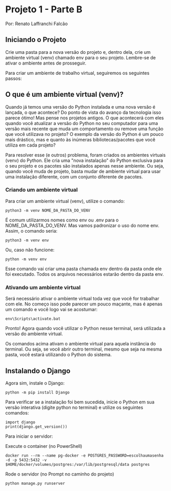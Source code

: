 # Projeto 1 - Parte B
Por: Renato Laffranchi Falcão

## Iniciando o Projeto

Crie uma pasta para a nova versão do projeto e, dentro dela, crie um ambiente virtual (venv) chamado env para o seu projeto. Lembre-se de ativar o ambiente antes de prosseguir.

Para criar um ambiente de trabalho virtual, seguiremos os seguintes passos:

## O que é um ambiente virtual (venv)?

Quando já temos uma versão do Python instalada e uma nova versão é lançada, o que acontece? Do ponto de vista do avanço da tecnologia isso parece ótimo! Mas pense nos projetos antigos. O que acontecerá com eles quando você atualizar a versão do Python no seu computador para uma versão mais recente que muda um comportamento ou remove uma função que você utilizava no projeto? O exemplo da versão do Python é um pouco mais drástico, mas e quanto às inúmeras bibliotecas/pacotes que você utiliza em cada projeto?

Para resolver esse (e outros) problema, foram criados os ambientes virtuais (venv) do Python. Ele cria uma "nova instalação" do Python exclusiva para o seu projeto e os pacotes são instalados apenas nesse ambiente. Ou seja, quando você muda de projeto, basta mudar de ambiente virtual para usar uma instalação diferente, com um conjunto diferente de pacotes.

### Criando um ambiente virtual

Para criar um ambiente virtual (venv), utilize o comando:

    python3 -m venv NOME_DA_PASTA_DO_VENV

É comum utilizarmos nomes como env ou .env para o NOME_DA_PASTA_DO_VENV. Mas vamos padronizar o uso do nome env. Assim, o comando seria:

    python3 -m venv env

Ou, caso não funcione:

    python -m venv env

Esse comando vai criar uma pasta chamada env dentro da pasta onde ele foi executado. Todos os arquivos necessários estarão dentro da pasta env.

### Ativando um ambiente virtual

Será necessário ativar o ambiente virtual toda vez que você for trabalhar com ele. No começo isso pode parecer um pouco maçante, mas é apenas um comando e você logo vai se acostumar:

    env\Scripts\activate.bat

Pronto! Agora quando você utilizar o Python nesse terminal, será utilizada a versão do ambiente virtual.

Os comandos acima ativam o ambiente virtual para aquela instância do terminal. Ou seja, se você abrir outro terminal, mesmo que seja na mesma pasta, você estará utilizando o Python do sistema.

## Instalando o Django

Agora sim, instale o Django:

    python -m pip install Django

Para verificar se a instalação foi bem sucedida, inicie o Python em sua versão interativa (digite python no terminal) e utilize os seguintes comandos:

    import django
    print(django.get_version())

Para iniciar o servidor:

Execute o container (no PowerShell)

    docker run --rm --name pg-docker -e POSTGRES_PASSWORD=escolhaumasenha -d -p 5432:5432 -v $HOME/docker/volumes/postgres:/var/lib/postgresql/data postgres
    
Rode o servidor (no Prompt no caminho do projeto)

    python manage.py runserver

